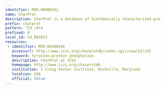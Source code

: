 ```yaml
---
identifier: MIR:00000341
name: CharProt
description: CharProt is a database of biochemically characterized proteins designed to support automated annotation pipelines. Entries are annotated with gene name, symbol and various controlled vocabulary terms, including Gene Ontology terms, Enzyme Commission number and TransportDB accession.
prefix: charprot
pattern: ^CH_\d+$
prefixed: 0
local_id: CH_001923
resources:
 - identifier: MIR:00100436
   accessurl: http://www.jcvi.org/charprotdb/index.cgi/view/${lid}
   keyword: tyrosine-protein phosphatase
   description: CharProt at JCVI
   homepage: http://www.jcvi.org/charprotdb
   institution: J Craig Venter institute, Rockville, Maryland
   location: USA
   official: false
---
```

